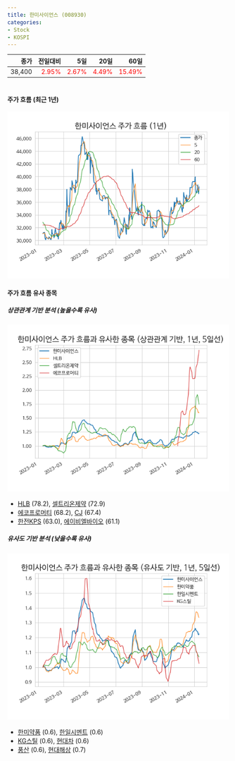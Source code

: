 ```yaml
---
title: 한미사이언스 (008930)
categories:
- Stock
- KOSPI
---
```


|종가|전일대비|5일|20일|60일|
|---:|-------:|--:|---:|---:|
|38,400|<span style="color: red">2.95%</span>|<span style="color: red">2.67%</span>|<span style="color: red">4.49%</span>|<span style="color: red">15.49%</span>|

<!-- more -->
#
#### 주가 흐름 (최근 1년)
![008930](/assets/images/stock/008930.png)


#### 주가 흐름 유사 종목


##### 상관관계 기반 분석 (높을수록 유사)
![008930](/assets/images/stock/008930_corr.png)
- [HLB](/028300/) (78.2), [셀트리온제약](/068760/) (72.9)
- [에코프로머티](/450080/) (68.2), [CJ](/001040/) (67.4)
- [한전KPS](/051600/) (63.0), [에이비엘바이오](/298380/) (61.1)


##### 유사도 기반 분석 (낮을수록 유사)	
![008930](/assets/images/stock/008930_sim.png)
- [한미약품](/128940/) (0.6), [한일시멘트](/300720/) (0.6)
- [KG스틸](/016380/) (0.6), [현대차](/005380/) (0.6)
- [풍산](/103140/) (0.6), [현대해상](/001450/) (0.7)